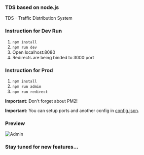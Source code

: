 ### TDS based on node.js
TDS - Traffic Distribution System

### Instruction for Dev Run 
1. `npm install`
2. `npm run dev`
3. Open localhost:8080
4. Redirects are being binded to 3000 port

### Instruction for Prod
1. `npm install`
2. `npm run admin`
3. `npm run redirect`

**Important:** Don't forget about PM2!

**Important:** You can setup ports and another config in [config.json](https://github.com/Slawaq/advraiden/blob/master/config.json).

### Preview
![Admin](http://i.imgur.com/XgQopYJ.png?1)

### Stay tuned for new features...
